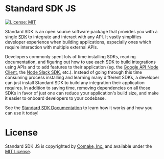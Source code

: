 # Standard SDK JS

[![License: MIT](https://img.shields.io/badge/License-MIT-yellow.svg)](https://opensource.org/licenses/MIT)

Standard SDK is an open source software package that provides you with a single [SDK](https://en.wikipedia.org/wiki/Software\_development\_kit) to integrate and interact with any API. It vastly simplifies developer experience when building applications, especially ones which require interaction with multiple external APIs.

Developers commonly spent lots of time installing SDKs, reading documentation, and figuring out how to use each SDK to build integrations using APIs and to add features to their application (eg. the [Google API Node Client](https://www.npmjs.com/package/googleapis), the [Node Slack SDK](https://slack.dev/node-slack-sdk/), etc.). Instead of going through this time consuming process installing and learning many different SDKs, a developer can just install Standard SDK to build any integration their application requires. In addition to saving time, removing dependencies on all those SDKs in favor of just one can reduce your application's build size, and make it easier to onboard developers to your codebase.

See the [Standard SDK Documentation](https://comake-1.gitbook.io/standard-sdk/) to learn how it works and how you can use it today!

# License

Standard SDK JS is copyrighted by [Comake, Inc.](https://comake.io) and available under the [MIT License](LICENSE.md).

